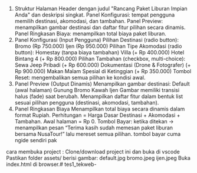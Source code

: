 1. Struktur Halaman
Header dengan judul "Rancang Paket Liburan Impian Anda" dan deskripsi singkat.
Panel Konfigurasi: tempat pengguna memilih destinasi, akomodasi, dan tambahan.
Panel Preview: menampilkan gambar destinasi dan daftar fitur pilihan secara dinamis.
Panel Ringkasan Biaya: menampilkan total biaya paket liburan.
2. Panel Konfigurasi (Input Pengguna)
Pilihan Destinasi (radio button):
Bromo (Rp 750.000)
Ijen (Rp 950.000)
Pilihan Tipe Akomodasi (radio button):
Homestay (tanpa biaya tambahan)
Villa (+ Rp 400.000)
Hotel Bintang 4 (+ Rp 800.000)
Pilihan Tambahan (checkbox, multi-choice):
Sewa Jeep Pribadi (+ Rp 600.000)
Dokumentasi (Drone & Fotografer) (+ Rp 900.000)
Makan Malam Spesial di Ketinggian (+ Rp 350.000)
Tombol Reset: mengembalikan semua pilihan ke kondisi awal.
3. Panel Preview (Output Dinamis)
Menampilkan gambar destinasi:
Default (awal halaman)
Gunung Bromo
Kawah Ijen
Gambar memiliki transisi halus (fade) saat berubah.
Menampilkan daftar fitur dalam bentuk list sesuai pilihan pengguna (destinasi, akomodasi, tambahan).
4. Panel Ringkasan Biaya
Menampilkan total biaya secara dinamis dalam format Rupiah.
Perhitungan = Harga Dasar Destinasi + Akomodasi + Tambahan.
Awal halaman = Rp 0.
Tombol Bayar: ketika ditekan → menampilkan pesan “Terima kasih sudah memesan paket liburan bersama NusaTour!” lalu mereset semua pilihan.
tombol bayar cuma ngide sendiri pak 

cara membuka project :
Clone/download project ini dan buka di vscode 
Pastikan folder assets/ berisi gambar:
default.jpg
bromo.jpeg
ijen.jpeg
Buka index.html di browser.# tes1_tekweb-
